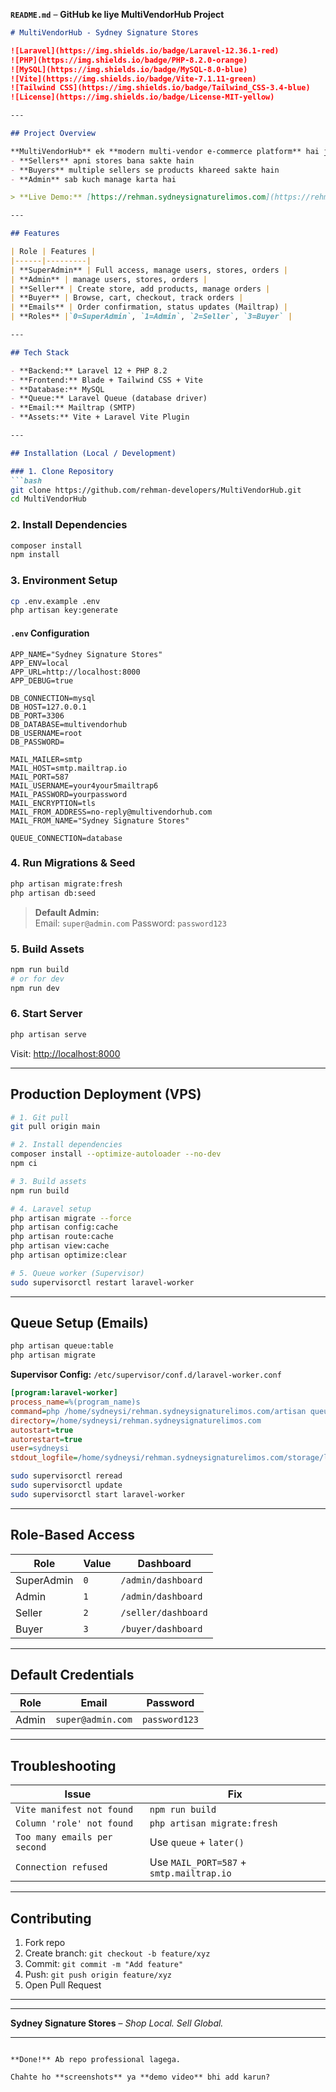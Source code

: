 **`README.md`** – **GitHub ke liye MultiVendorHub Project**

```markdown
# MultiVendorHub - Sydney Signature Stores

![Laravel](https://img.shields.io/badge/Laravel-12.36.1-red)
![PHP](https://img.shields.io/badge/PHP-8.2.0-orange)
![MySQL](https://img.shields.io/badge/MySQL-8.0-blue)
![Vite](https://img.shields.io/badge/Vite-7.1.11-green)
![Tailwind CSS](https://img.shields.io/badge/Tailwind_CSS-3.4-blue)
![License](https://img.shields.io/badge/License-MIT-yellow)

---

## Project Overview

**MultiVendorHub** ek **modern multi-vendor e-commerce platform** hai jahan:
- **Sellers** apni stores bana sakte hain
- **Buyers** multiple sellers se products khareed sakte hain
- **Admin** sab kuch manage karta hai

> **Live Demo:** [https://rehman.sydneysignaturelimos.com](https://rehman.sydneysignaturelimos.com)

---

## Features

| Role | Features |
|------|---------|
| **SuperAdmin** | Full access, manage users, stores, orders |
| **Admin** | manage users, stores, orders |
| **Seller** | Create store, add products, manage orders |
| **Buyer** | Browse, cart, checkout, track orders |
| **Emails** | Order confirmation, status updates (Mailtrap) |
| **Roles** |`0=SuperAdmin`, `1=Admin`, `2=Seller`, `3=Buyer` |

---

## Tech Stack

- **Backend:** Laravel 12 + PHP 8.2
- **Frontend:** Blade + Tailwind CSS + Vite
- **Database:** MySQL
- **Queue:** Laravel Queue (database driver)
- **Email:** Mailtrap (SMTP)
- **Assets:** Vite + Laravel Vite Plugin

---

## Installation (Local / Development)

### 1. Clone Repository
```bash
git clone https://github.com/rehman-developers/MultiVendorHub.git
cd MultiVendorHub
```

### 2. Install Dependencies
```bash
composer install
npm install
```

### 3. Environment Setup
```bash
cp .env.example .env
php artisan key:generate
```

#### `.env` Configuration
```env
APP_NAME="Sydney Signature Stores"
APP_ENV=local
APP_URL=http://localhost:8000
APP_DEBUG=true

DB_CONNECTION=mysql
DB_HOST=127.0.0.1
DB_PORT=3306
DB_DATABASE=multivendorhub
DB_USERNAME=root
DB_PASSWORD=

MAIL_MAILER=smtp
MAIL_HOST=smtp.mailtrap.io
MAIL_PORT=587
MAIL_USERNAME=your4your5mailtrap6
MAIL_PASSWORD=yourpassword
MAIL_ENCRYPTION=tls
MAIL_FROM_ADDRESS=no-reply@multivendorhub.com
MAIL_FROM_NAME="Sydney Signature Stores"

QUEUE_CONNECTION=database
```

### 4. Run Migrations & Seed
```bash
php artisan migrate:fresh
php artisan db:seed
```

> **Default Admin:**  
> Email: `super@admin.com`
> Password: `password123`

### 5. Build Assets
```bash
npm run build
# or for dev
npm run dev
```

### 6. Start Server
```bash
php artisan serve
```

Visit: [http://localhost:8000](http://localhost:8000)

---

## Production Deployment (VPS)

```bash
# 1. Git pull
git pull origin main

# 2. Install dependencies
composer install --optimize-autoloader --no-dev
npm ci

# 3. Build assets
npm run build

# 4. Laravel setup
php artisan migrate --force
php artisan config:cache
php artisan route:cache
php artisan view:cache
php artisan optimize:clear

# 5. Queue worker (Supervisor)
sudo supervisorctl restart laravel-worker
```

---

## Queue Setup (Emails)

```bash
php artisan queue:table
php artisan migrate
```

**Supervisor Config:** `/etc/supervisor/conf.d/laravel-worker.conf`

```ini
[program:laravel-worker]
process_name=%(program_name)s
command=php /home/sydneysi/rehman.sydneysignaturelimos.com/artisan queue:work --sleep=3 --tries=3
directory=/home/sydneysi/rehman.sydneysignaturelimos.com
autostart=true
autorestart=true
user=sydneysi
stdout_logfile=/home/sydneysi/rehman.sydneysignaturelimos.com/storage/logs/worker.log
```

```bash
sudo supervisorctl reread
sudo supervisorctl update
sudo supervisorctl start laravel-worker
```

---

## Role-Based Access

| Role | Value | Dashboard |
|------|-------|-----------|
| SuperAdmin | `0` | `/admin/dashboard` |
| Admin | `1` | `/admin/dashboard` |
| Seller | `2` | `/seller/dashboard` |
| Buyer | `3` | `/buyer/dashboard` |

---

## Default Credentials

| Role | Email | Password |
|------|-------|----------|
| Admin | `super@admin.com` | `password123` |

---

## Troubleshooting

| Issue | Fix |
|------|-----|
| `Vite manifest not found` | `npm run build` |
| `Column 'role' not found` | `php artisan migrate:fresh` |
| `Too many emails per second` | Use `queue` + `later()` |
| `Connection refused` | Use `MAIL_PORT=587` + `smtp.mailtrap.io` |

---

## Contributing

1. Fork repo
2. Create branch: `git checkout -b feature/xyz`
3. Commit: `git commit -m "Add feature"`
4. Push: `git push origin feature/xyz`
5. Open Pull Request

---

---

**Sydney Signature Stores** – *Shop Local. Sell Global.*

---
```

**Done!** Ab repo professional lagega.

Chahte ho **screenshots** ya **demo video** bhi add karun?
